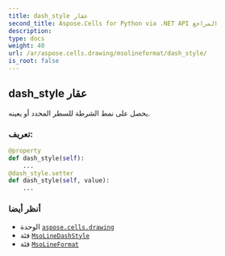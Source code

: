 ```yaml
---
title: dash_style عقار
second_title: Aspose.Cells for Python via .NET API المراجع
description:
type: docs
weight: 40
url: /ar/aspose.cells.drawing/msolineformat/dash_style/
is_root: false
---
```

##  dash_style عقار

يحصل على نمط الشرطة للسطر المحدد أو يعينه.
###  تعريف:
```python
@property
def dash_style(self):
    ...
@dash_style.setter
def dash_style(self, value):
    ...
```

###  أنظر أيضا
* الوحدة [`aspose.cells.drawing`](../../)
* فئة [`MsoLineDashStyle`](/cells/python-net/ar/aspose.cells.drawing/msolinedashstyle)
* فئة [`MsoLineFormat`](/cells/python-net/ar/aspose.cells.drawing/msolineformat)
